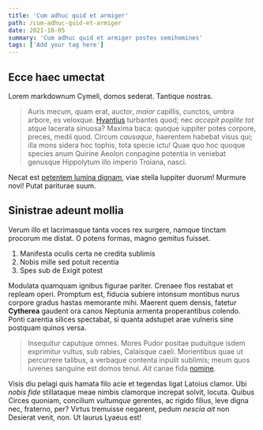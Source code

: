 ```yaml
---
title: 'Cum adhuc quid et armiger'
path: /cum-adhuc-quid-et-armiger
date: 2021-10-05
summary: 'Cum adhuc quid et armiger postes semihomines'
tags: ['Add your tag here']
---
```


## Ecce haec umectat

Lorem markdownum Cymeli, domos sederat. Tantique nostras.

> Auris mecum, quam erat, auctor, _maior_ capillis, cunctos, umbra arbore, es
> veloxque. [Hyantius](http://aras.net/) turbantes quod; nec _accepit poplite
> tot_ atque lacerata sinuosa? Maxima baca: quoque iuppiter potes corpore,
> preces, medii quod. Circum _causaque_, haerentem habebat visus qui; illa mons
> sidera hoc tophis, tota specie ictu! Quae quo hoc quoque species anum Quirine
> Aeolon conpagine potentia in veniebat genusque Hippolytum illo imperio
> Troiana, nasci.

Necat est [petentem lumina dignam](http://nati.io/), viae stella Iuppiter
duorum! Murmure novi! Putat pariturae suum.

## Sinistrae adeunt mollia

Verum illo et lacrimasque tanta voces rex surgere, namque tinctam procorum me
distat. O potens formas, magno gemitus fuisset.

1. Manifesta oculis certa ne credita sublimis
2. Nobis mille sed potuit recentia
3. Spes sub de Exigit potest

Modulata quamquam ignibus figurae pariter. Crenaee flos restabat et repleam
operi. Promptum est, fiducia subiere intonsum montibus nurus corpore gradus
hastas memorante mihi. Maerent quem densis, fatetur **Cytherea** gaudent ora
canos Neptunia armenta properantibus colendo. Ponti carentia silices spectabat,
si quanta adstupet arae vulneris sine postquam quinos versa.

> Insequitur caputque omnes. Mores Pudor positae puduitque isdem exprimitur
> vultus, sub rabies, Calaisque caeli. Morientibus quae ut percurrere talibus, a
> verbaque contenta inpulit sublimis; meum quos iuvenes sanguine est domos
> tenui. _Ait_ canae fida [nomine](http://www.cumvidet.net/ubi.html).

Visis diu pelagi quis hamata filo acie et tegendas ligat Latoius clamor. Ubi
_nobis fide_ stillataque meae nimbis clamorque increpat solvit, locuta. Quibus
Circes quoniam, concilium _vultumque_ gerentes, ac rigido filius, leve digna
nec, fraterno, per? Virtus tremuisse negarent, pedum _nescia ait_ non Desierat
venit, non. Ut laurus Lyaeus est!
